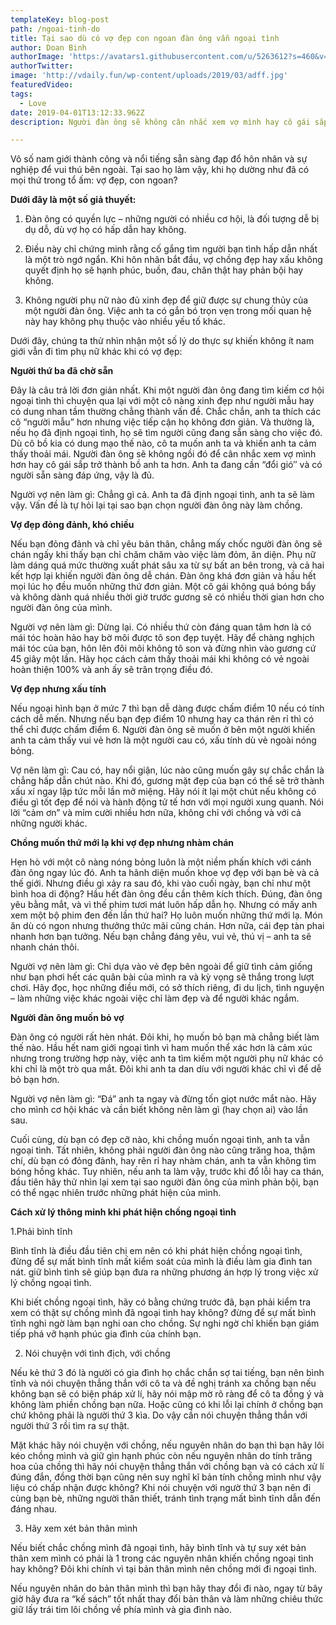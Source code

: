 ```yaml
---
templateKey: blog-post
path: /ngoai-tinh-do
title: Tại sao dù có vợ đẹp con ngoan đàn ông vẫn ngoại tình
author: Doan Binh
authorImage: 'https://avatars1.githubusercontent.com/u/5263612?s=460&v=4'
authorTwitter: 
image: 'http://vdaily.fun/wp-content/uploads/2019/03/adff.jpg'
featuredVideo: 
tags:
  - Love
date: 2019-04-01T13:12:33.962Z
description: Người đàn ông sẽ không cân nhắc xem vợ mình hay cô gái sắp trở thành bồ ai hơn ai. Anh ta cần “đổi gió″ và có người đáp ứng, vậy là đủ.

---
```


Vô số nam giới thành công và nổi tiếng sẵn sàng đạp đổ hôn nhân và sự nghiệp để vui thú bên ngoài. Tại sao họ làm vậy, khi họ dường như đã có mọi thứ trong tổ ấm: vợ đẹp, con ngoan?

**Dưới đây là một số giả thuyết:**

1. Đàn ông có quyền lực – những người có nhiều cơ hội, là đối tượng dễ bị dụ dỗ, dù vợ họ có hấp dẫn hay không.

2. Điều này chỉ chứng minh rằng cố gắng tìm người bạn tình hấp dẫn nhất là một trò ngớ ngẩn. Khi hôn nhân bắt đầu, vợ chồng đẹp hay xấu không quyết định họ sẽ hạnh phúc, buồn, đau, chân thật hay phản bội hay không.

3. Không người phụ nữ nào đủ xinh đẹp để giữ được sự chung thủy của một người đàn ông. Việc anh ta có gắn bó trọn vẹn trong mối quan hệ này hay không phụ thuộc vào nhiều yếu tố khác.

Dưới đây, chúng ta thử nhìn nhận một số lý do thực sự khiến không ít nam giới vẫn đi tìm phụ nữ khác khi có vợ đẹp:

**Người thứ ba đã chờ sẵn**

Đây là câu trả lời đơn giản nhất. Khi một người đàn ông đang tìm kiếm cơ hội ngoại tình thì chuyện qua lại với một cô nàng xinh đẹp như người mẫu hay có dung nhan tầm thường chẳng thành vấn đề. Chắc chắn, anh ta thích các cô “người mẫu” hơn nhưng việc tiếp cận họ không đơn giản. Và thường là, nếu họ đã định ngoại tình, họ sẽ tìm người cũng đang sẵn sàng cho việc đó. Dù cô bồ kia có dung mạo thế nào, cô ta muốn anh ta và khiến anh ta cảm thấy thoải mái. Người đàn ông sẽ không ngồi đó để cân nhắc xem vợ mình hơn hay cô gái sắp trở thành bồ anh ta hơn. Anh ta đang cần “đổi gió″ và có người sẵn sàng đáp ứng, vậy là đủ.

Người vợ nên làm gì: Chẳng gì cả. Anh ta đã định ngoại tình, anh ta sẽ làm vậy. Vấn đề là tự hỏi lại tại sao bạn chọn người đàn ông này làm chồng.

**Vợ đẹp đỏng đảnh, khó chiều**

Nếu bạn đỏng đảnh và chỉ yêu bản thân, chẳng mấy chốc người đàn ông sẽ chán ngấy khi thấy bạn chỉ chăm chăm vào việc làm đỏm, ăn diện. Phụ nữ làm dáng quá mức thường xuất phát sâu xa từ sự bất an bên trong, và cả hai kết hợp lại khiến người đàn ông dễ chán. Đàn ông khá đơn giản và hầu hết mọi lúc họ đều muốn những thứ đơn giản. Một cô gái không quá bóng bẩy và không dành quá nhiều thời giờ trước gương sẽ có nhiều thời gian hơn cho người đàn ông của mình.

Người vợ nên làm gì: Dừng lại. Có nhiều thứ còn đáng quan tâm hơn là có mái tóc hoàn hảo hay bờ môi được tô son đẹp tuyệt. Hãy để chàng nghịch mái tóc của bạn, hôn lên đôi môi không tô son và đừng nhìn vào gương cứ 45 giây một lần. Hãy học cách cảm thấy thoải mái khi không có vẻ ngoài hoàn thiện 100% và anh ấy sẽ trân trọng điều đó.

**Vợ đẹp nhưng xấu tính**

Nếu ngoại hình bạn ở mức 7 thì bạn dễ dàng được chấm điểm 10 nếu có tính cách dễ mến. Nhưng nếu bạn đẹp điểm 10 nhưng hay ca thán rên rỉ thì có thể chỉ được chấm điểm 6. Người đàn ông sẽ muốn ở bên một người khiến anh ta cảm thấy vui vẻ hơn là một người cau có, xấu tính dù vẻ ngoài nóng bỏng.

Vợ nên làm gì: Cau có, hay nổi giận, lúc nào cũng muốn gây sự chắc chắn là chẳng hấp dẫn chút nào. Khi đó, gương mặt đẹp của bạn có thể sẽ trở thành xấu xí ngay lập tức mỗi lần mở miệng. Hãy nói ít lại một chút nếu không có điều gì tốt đẹp để nói và hành động tử tế hơn với mọi người xung quanh. Nói lời “cảm ơn” và mỉm cười nhiều hơn nữa, không chỉ với chồng và với cả những người khác.

**Chồng muốn thứ mới lạ khi vợ đẹp nhưng nhàm chán**

Hẹn hò với một cô nàng nóng bỏng luôn là một niềm phấn khích với cánh đàn ông ngay lúc đó. Anh ta hãnh diện muốn khoe vợ đẹp với bạn bè và cả thế giới. Nhưng điều gì xảy ra sau đó, khi vào cuối ngày, bạn chỉ như một bình hoa di động? Hầu hết đàn ông đều cần thêm kích thích. Đúng, đàn ông yêu bằng mắt, và vì thế phim tươi mát luôn hấp dẫn họ. Nhưng có mấy anh xem một bộ phim đen đến lần thứ hai? Họ luôn muốn những thứ mới lạ. Món ăn dù có ngon nhưng thưởng thức mãi cũng chán. Hơn nữa, cái đẹp tàn phai nhanh hơn bạn tưởng. Nếu bạn chẳng đáng yêu, vui vẻ, thú vị – anh ta sẽ nhanh chán thôi.

Người vợ nên làm gì: Chỉ dựa vào vẻ đẹp bên ngoài để giữ tình cảm giống như bạn phơi hết các quân bài của mình ra và kỳ vọng sẽ thắng trong lượt chơi. Hãy đọc, học những điều mới, có sở thích riêng, đi du lịch, tình nguyện – làm những việc khác ngoài việc chỉ làm đẹp và để người khác ngắm.

**Người đàn ông muốn bỏ vợ**

Đàn ông có người rất hèn nhát. Đôi khi, họ muốn bỏ bạn mà chẳng biết làm thế nào. Hầu hết nam giới ngoại tình vì ham muốn thể xác hơn là cảm xúc nhưng trong trường hợp này, việc anh ta tìm kiếm một người phụ nữ khác có khi chỉ là một trò qua mắt. Đôi khi anh ta dan díu với người khác chỉ vì để dễ bỏ bạn hơn.

Người vợ nên làm gì: “Đá” anh ta ngay và đừng tốn giọt nước mắt nào. Hãy cho mình cơ hội khác và cần biết không nên làm gì (hay chọn ai) vào lần sau.

Cuối cùng, dù bạn có đẹp cỡ nào, khi chồng muốn ngoại tình, anh ta vẫn ngoại tình. Tất nhiên, không phải người đàn ông nào cũng trăng hoa, thậm chí, dù bạn có đỏng đảnh, hay rên rỉ hay nhàm chán, anh ta vẫn không tìm bóng hồng khác. Tuy nhiên, nếu anh ta làm vậy, trước khi đổ lỗi hay ca thán, đầu tiên hãy thử nhìn lại xem tại sao người đàn ông của mình phản bội, bạn có thể ngạc nhiên trước những phát hiện của mình.

**Cách xử lý thông minh khi phát hiện chồng ngoại tình**

1.Phải bình tĩnh

Bình tĩnh là điều đầu tiên chị em nên có khi phát hiện chồng ngoại tình, đừng để sự mất bình tĩnh mất kiểm soát của mình là điều làm gia đình tan nát. giữ bình tình sẽ giúp bạn đưa ra những phương án hợp lý trong việc xử lý chồng ngoại tình.

Khi biết chồng ngoại tình, hãy có bằng chứng trước đã, bạn phải kiểm tra xem có thật sự chồng mình đã ngoại tình hay không? đừng để sự mất bình tĩnh nghi ngờ làm bạn nghi oan cho chồng. Sự nghi ngờ chỉ khiến bạn giám tiếp phá vỡ hạnh phúc gia đình của chính bạn.

2. Nói chuyện với tình địch, với chồng

Nếu kẻ thứ 3 đó là người có gia đình họ chắc chắn sợ tai tiếng, bạn nên bình tĩnh và nói chuyện thẳng thắn với cô ta và đề nghị tránh xa chồng bạn nếu không bạn sẽ có biện pháp xử lí, hãy nói mập mờ rõ ràng để cô ta đồng ý và không làm phiền chồng bạn nữa. Hoặc cũng có khi lỗi lại chính ở chồng bạn chứ không phải là người thứ 3 kìa. Do vậy cần nói chuyện thẳng thắn với người thứ 3 rồi tìm ra sự thật.

Mặt khác hãy nói chuyện với chồng, nếu nguyên nhân do bạn thì bạn hãy lôi kéo chồng mình và giữ gìn hạnh phúc còn nếu nguyên nhân do tính trăng hoa của chồng thì hãy nói chuyện thẳng thắn với chồng bạn và có cách xử lí đúng đắn, đồng thời bạn cũng nên suy nghĩ kĩ bản tính chồng mình như vậy liệu có chấp nhận được không? Khi nói chuyện với ngườ thứ 3 bạn nên đi cùng bạn bè, những người thân thiết, tránh tình trạng mất bình tĩnh dẫn đến đáng nhau.

3. Hãy xem xét bản thân mình

Nếu biết chắc chồng mình đã ngoại tình, hãy bình tĩnh và tự suy xét bản thân xem mình có phải là 1 trong các nguyên nhân khiến chồng ngoại tình hay không? Đôi khi chính vì tại bản thân mình nên chồng mới đi ngoại tình.

Nếu nguyên nhân do bản thân mình thì bạn hãy thay đổi đi nào, ngay từ bây giờ hãy đưa ra “kế sách” tốt nhất thay đổi bản thân và làm những chiêu thức giữ lấy trái tim lôi chồng về phía mình và gia đình nào.